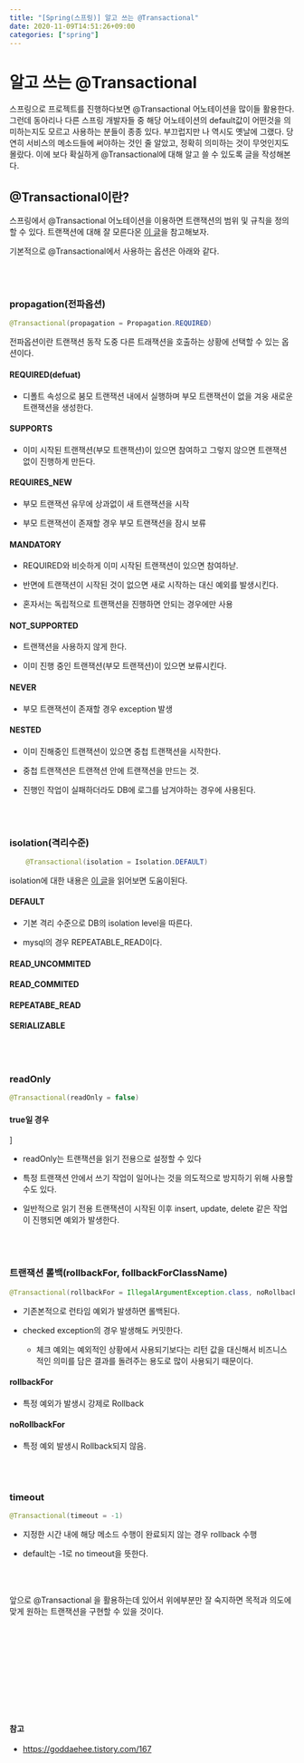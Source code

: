 ```yaml
---
title: "[Spring(스프링)] 알고 쓰는 @Transactional"
date: 2020-11-09T14:51:26+09:00
categories: ["spring"]
---
```


# 알고 쓰는 @Transactional

스프링으로 프로젝트를 진행하다보면 @Transactional 어노테이션을 많이들 활용한다. 그런데 동아리나 다른 스프링 개발자들 중 해당 어노테이션의 default값이 어떤것을 의미하는지도 모르고 사용하는 분들이 종종 있다. 부끄럽지만 나 역시도 옛날에 그랬다. 당연히 서비스의 메소드들에 써야하는 것인 줄 알았고, 정확히 의미하는 것이 무엇인지도 몰랐다. 이에 보다 확실하게 @Transactional에 대해 알고 쓸 수 있도록 글을 작성해본다.

## @Transactional이란?

스프링에서 @Transactional 어노테이션을 이용하면 트랜잭션의 범위 및 규칙을 정의할 수 있다. 트랜잭션에 대해 잘 모른다몬 [이 글](http://blog.cmstown.com/2020/11/transcation/)을 참고해보자.

기본적으로 @Transactional에서 사용하는 옵션은 아래와 같다.

<br><br>

### propagation(전파옵션)

~~~java
@Transactional(propagation = Propagation.REQUIRED)
~~~

전파옵션이란 트랜잭션 동작 도중 다른 트래잭션을 호출하는 상황에 선택할 수 있는 옵션이다.

#### REQUIRED(defuat)

- 디폴트 속성으로 붐모 트랜잭션 내에서 실행하며 부모 트랜잭션이 없을 겨웅 새로운 트랜잭션을 생성한다.

#### SUPPORTS

- 이미 시작된 트랜잭션(부모 트랜잭션)이 있으면 참여하고 그렇지 않으면 트랜잭션 없이 진행하게 만든다.

#### REQUIRES_NEW

- 부모 트랜잭션 유무에 상과없이 새 트랜잭션을 시작

- 부모 트랜잭션이 존재할 경우 부모 트랜잭션을 잠시 보류

#### MANDATORY

- REQUIRED와 비슷하게 이미 시작된 트랜잭션이 있으면 참여하낟.

- 반면에 트랜잭션이 시작된 것이 없으면 새로 시작하는 대신 예외를 발생시킨다.

- 혼자서는 독립적으로 트랜잭션을 진행하면 안되는 경우에만 사용

#### NOT_SUPPORTED

- 트랜잭션을 사용하지 않게 한다.

- 이미 진행 중인 트랜잭션(부모 트랜잭션)이 있으면 보류시킨다.

#### NEVER

- 부모 트랜잭션이 존재할 경우 exception 발생

#### NESTED

- 이미 진해중인 트랜잭션이 있으면 중첩 트랜잭션을 시작한다.

- 중첩 트랜잭션은 트랜젹션 안에 트랜잭션을 만드는 것.

- 진행인 작업이 실패하더라도 DB에 로그를 남겨야하는 경우에 사용된다.


<br><br>

### isolation(격리수준)

~~~java
    @Transactional(isolation = Isolation.DEFAULT)
~~~

isolation에 대한 내용은 [이 글](http://blog.cmstown.com/2020/11/transcation/)을 읽어보면 도움이된다.

#### DEFAULT

- 기본 격리 수준으로 DB의 isolation level을 따른다.

- mysql의 경우 REPEATABLE_READ이다.

#### READ_UNCOMMITED

#### READ_COMMITED

#### REPEATABE_READ

#### SERIALIZABLE


<br><br>

### readOnly

~~~java
@Transactional(readOnly = false)
~~~

#### true일 경우
]
- readOnly는 트랜잭션을 읽기 전용으로 설정할 수 있다

- 특정 트랜잭션 안에서 쓰기 작업이 일어나는 것을 의도적으로 방지하기 위해 사용할 수도 있다.

- 일반적으로 읽기 전용 트랜잭션이 시작된 이후 insert, update, delete 같은 작업이 진행되면 예외가 발생한다.


<br><br>

### 트랜잭션 롤백(rollbackFor, follbackForClassName)

~~~java
@Transactional(rollbackFor = IllegalArgumentException.class, noRollbackFor = NullPointerException.class)
~~~

- 기존본적으로 런타임 예외가 발생하면 롤백된다.

- checked exception의 경우 발생해도 커밋한다.

    - 체크 예외는 예외적인 상황에서 사용되기보다는 리턴 값을 대신해서 비즈니스적인 의미를 담은 결과를 돌려주는 용도로 많이 사용되기 때문이다.

#### rollbackFor

- 특정 예외가 발생시 강제로 Rollback

#### noRollbackFor

- 특정 예외 발생시 Rollback되지 않음.


<br><br>

### timeout

~~~java
@Transactional(timeout = -1)
~~~

- 지정한 시간 내에 해당 메소드 수행이 완료되지 않는 경우 rollback 수행

- default는 -1로 no timeout을 뜻한다.


<br><br>

앞으로 @Transactional 을 활용하는데 있어서 위에부분만 잘 숙지하면 목적과 의도에 맞게 원하는 트랜잭션을 구현할 수 있을 것이다.


<br><br><br><br><br><br>
<br><br><br>




#### 참고

- https://goddaehee.tistory.com/167
